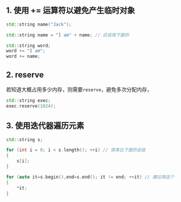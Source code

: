 ## 1. 使用 += 运算符以避免产生临时对象

```c++
std::string name("Jack");

std::string name = "I am" + name; // 应该用下面的

std::string word;
word += "I am";
word += name;
```

## 2. reserve

若知道大概占用多少内存，则需要`reserve`，避免多次分配内存，

```c++
std::string exec;
exec.reserve(1024);
```

## 3. 使用迭代器遍历元素

```c++
std::string s;

for (int i = 0; i < s.length(); ++i) // 效率比下面的会低
{
	s[i];
}

for (auto it=s.begin(),end=s.end(); it != end; ++it) // 建议用这个
{
    *it;
}
```

